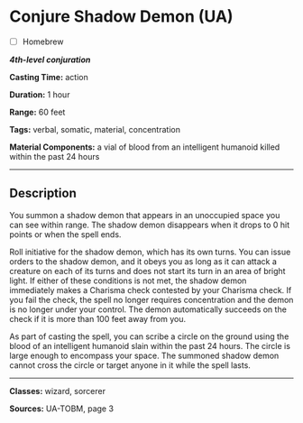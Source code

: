 # Conjure Shadow Demon (UA)

- [ ] Homebrew

***4th-level conjuration***

**Casting Time:** action

**Duration:** 1 hour

**Range:** 60 feet

**Tags:** verbal, somatic, material, concentration

**Material Components:** a vial of blood from an intelligent humanoid killed within the past 24 hours

---

## Description
You summon a shadow demon that appears in an unoccupied space you can see within range.
The shadow demon disappears when it drops to 0 hit points or when the spell ends.

Roll initiative for the shadow demon, which has its own turns.
You can issue orders to the shadow demon, and it obeys you as long as it can attack a creature on each of its turns and does not start its turn in an area of bright light.
If either of these conditions is not met, the shadow demon immediately makes a Charisma check contested by your Charisma check.
If you fail the check, the spell no longer requires concentration and the demon is no longer under your control.
The demon automatically succeeds on the check if it is more than 100 feet away from you.

As part of casting the spell, you can scribe a circle on the ground using the blood of an intelligent humanoid slain within the past 24 hours.
The circle is large enough to encompass your space.
The summoned shadow demon cannot cross the circle or target anyone in it while the spell lasts.

---

**Classes:** wizard, sorcerer

**Sources:** UA-TOBM, page 3
